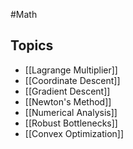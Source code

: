 #Math 
## Topics
* [[Lagrange Multiplier]]
* [[Coordinate Descent]]
* [[Gradient Descent]]
* [[Newton's Method]]
* [[Numerical Analysis]]
* [[Robust Bottlenecks]]
* [[Convex Optimization]]